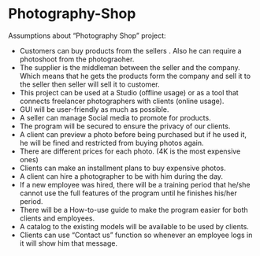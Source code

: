 # Photography-Shop
Assumptions about “Photography Shop” project:
- Customers can buy products from the sellers . Also he can require a photoshoot from the photograoher.
- The supplier is the middleman between the seller and the company. Which means that he gets the products form the company and sell it to the seller then seller will sell it to customer. 
- This project can be used at a Studio (offline usage) or as a tool that connects freelancer photographers with clients (online usage).
- GUI will be user-friendly as much as possible.
- A seller can manage Social media to promote for products.
- The program will be secured to ensure the privacy of our clients.
- A client can preview a photo before being purchased but if he used it, he will be fined and restricted from buying photos again.
- There are different prices for each photo. (4K is the most expensive ones)
- Clients can make an installment plans to buy expensive photos.
- A client can hire a photographer to be with him during the day.
- If a new employee was hired, there will be a training period that he/she cannot use the full features of the program until he finishes his/her period.
- There will be a How-to-use guide to make the program easier for both clients and employees.
- A catalog to the existing models will be available to be used by clients.
- Clients can use “Contact us” function so whenever an employee logs in it will show him that message.
